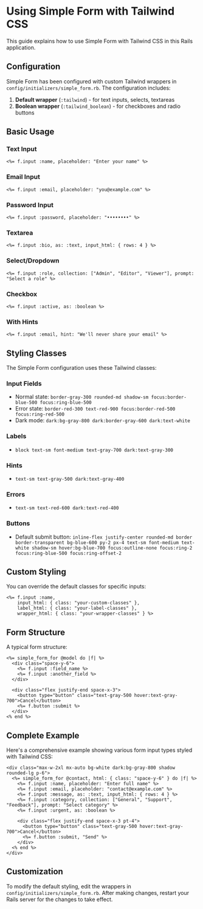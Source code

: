 # Using Simple Form with Tailwind CSS

This guide explains how to use Simple Form with Tailwind CSS in this Rails application.

## Configuration

Simple Form has been configured with custom Tailwind wrappers in `config/initializers/simple_form.rb`. The configuration includes:

1. **Default wrapper** (`:tailwind`) - for text inputs, selects, textareas
2. **Boolean wrapper** (`:tailwind_boolean`) - for checkboxes and radio buttons

## Basic Usage

### Text Input
```erb
<%= f.input :name, placeholder: "Enter your name" %>
```

### Email Input
```erb
<%= f.input :email, placeholder: "you@example.com" %>
```

### Password Input
```erb
<%= f.input :password, placeholder: "••••••••" %>
```

### Textarea
```erb
<%= f.input :bio, as: :text, input_html: { rows: 4 } %>
```

### Select/Dropdown
```erb
<%= f.input :role, collection: ["Admin", "Editor", "Viewer"], prompt: "Select a role" %>
```

### Checkbox
```erb
<%= f.input :active, as: :boolean %>
```

### With Hints
```erb
<%= f.input :email, hint: "We'll never share your email" %>
```

## Styling Classes

The Simple Form configuration uses these Tailwind classes:

### Input Fields
- Normal state: `border-gray-300 rounded-md shadow-sm focus:border-blue-500 focus:ring-blue-500`
- Error state: `border-red-300 text-red-900 focus:border-red-500 focus:ring-red-500`
- Dark mode: `dark:bg-gray-800 dark:border-gray-600 dark:text-white`

### Labels
- `block text-sm font-medium text-gray-700 dark:text-gray-300`

### Hints
- `text-sm text-gray-500 dark:text-gray-400`

### Errors
- `text-sm text-red-600 dark:text-red-400`

### Buttons
- Default submit button: `inline-flex justify-center rounded-md border border-transparent bg-blue-600 py-2 px-4 text-sm font-medium text-white shadow-sm hover:bg-blue-700 focus:outline-none focus:ring-2 focus:ring-blue-500 focus:ring-offset-2`

## Custom Styling

You can override the default classes for specific inputs:

```erb
<%= f.input :name, 
    input_html: { class: "your-custom-classes" },
    label_html: { class: "your-label-classes" },
    wrapper_html: { class: "your-wrapper-classes" } %>
```

## Form Structure

A typical form structure:

```erb
<%= simple_form_for @model do |f| %>
  <div class="space-y-6">
    <%= f.input :field_name %>
    <%= f.input :another_field %>
  </div>
  
  <div class="flex justify-end space-x-3">
    <button type="button" class="text-gray-500 hover:text-gray-700">Cancel</button>
    <%= f.button :submit %>
  </div>
<% end %>
```

## Complete Example

Here's a comprehensive example showing various form input types styled with Tailwind CSS:

```erb
<div class="max-w-2xl mx-auto bg-white dark:bg-gray-800 shadow rounded-lg p-6">
  <%= simple_form_for @contact, html: { class: "space-y-6" } do |f| %>
    <%= f.input :name, placeholder: "Enter full name" %>
    <%= f.input :email, placeholder: "contact@example.com" %>
    <%= f.input :message, as: :text, input_html: { rows: 4 } %>
    <%= f.input :category, collection: ["General", "Support", "Feedback"], prompt: "Select category" %>
    <%= f.input :urgent, as: :boolean %>
    
    <div class="flex justify-end space-x-3 pt-4">
      <button type="button" class="text-gray-500 hover:text-gray-700">Cancel</button>
      <%= f.button :submit, "Send" %>
    </div>
  <% end %>
</div>
```

## Customization

To modify the default styling, edit the wrappers in `config/initializers/simple_form.rb`. After making changes, restart your Rails server for the changes to take effect.